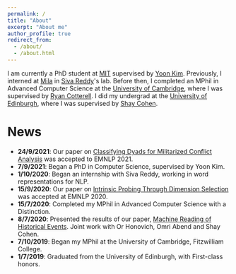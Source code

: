 ```yaml
---
permalink: /
title: "About"
excerpt: "About me"
author_profile: true
redirect_from: 
  - /about/
  - /about.html
---
```


I am currently a PhD student at [MIT](https://www.mit.edu/) supervised by [Yoon Kim](https://people.csail.mit.edu/yoonkim/).
Previously, I interned at [Mila](https://mila.quebec/) in [Siva Reddy](https://sivareddy.in/)'s lab.
Before then, I completed an MPhil in Advanced Computer Science at the [University of Cambridge](https://www.cam.ac.uk/), where I was supervised by [Ryan Cotterell](https://rycolab.github.io/).
I did my undergrad at the [University of Edinburgh](https://www.ed.ac.uk/), where I was supervised by [Shay Cohen](http://homepages.inf.ed.ac.uk/scohen/).

# News

* **24/9/2021**: Our paper on [Classifying Dyads for Militarized Conflict Analysis](publication/2021-emnlp-dyads-conflict-analysis) was accepted to EMNLP 2021.
* **7/9/2021**: Began a PhD in Computer Science, supervised by Yoon Kim.
* **1/10/2020**: Began an internship with Siva Reddy, working in word representations for NLP.
* **15/9/2020**: Our paper on [Intrinsic Probing Through Dimension Selection](publication/2020-emnlp-intrinsic-probing) was accepted at EMNLP 2020.
* **15/7/2020**: Completed my MPhil in Advanced Computer Science with a Distinction.
* **8/7/2020**: Presented the results of our paper, [Machine Reading of Historical Events](publication/2020-acl-machine-reading-historical-events). Joint work with Or Honovich, Omri Abend and Shay Cohen.
* **7/10/2019**: Began my MPhil at the University of Cambridge, Fitzwilliam College.
* **1/7/2019**: Graduated from the University of Edinburgh, with First-class honors.
